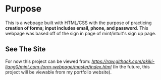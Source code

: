# Purpose
This is a webpage built with HTML/CSS with the purpose of practicing **creation of forms; input includes email, phone, and password**.
This webpage was based off of the sign in page of mint/intuit's sign up page.

## See The Site
For now this project can be viewed from: *https://raw.githack.com/akiki-liang0/mint.com-form-webpage/master/index.html*
(In the future, this project will be viewable from my portfolio website).

